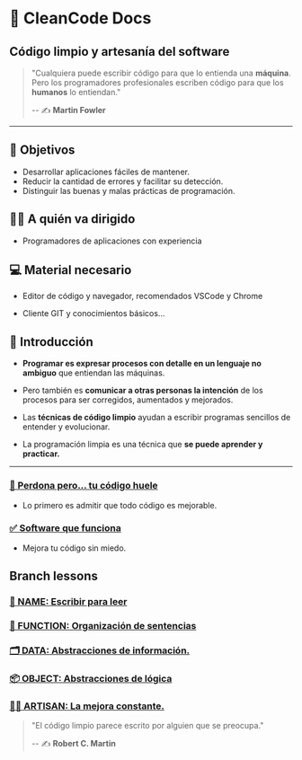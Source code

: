 # 🧼 CleanCode Docs

## Código limpio y artesanía del software

> "Cualquiera puede escribir código para que lo entienda una **máquina**. Pero los programadores profesionales escriben código para que los **humanos** lo entiendan."
>
> -- ✍️ **Martin Fowler**

---

## 🎯 Objetivos

- Desarrollar aplicaciones fáciles de mantener.
- Reducir la cantidad de errores y facilitar su detección.
- Distinguir las buenas y malas prácticas de programación.

## 👨‍💻 A quién va dirigido

- Programadores de aplicaciones con experiencia

## 💻 Material necesario

- Editor de código y navegador, recomendados VSCode y Chrome

- Cliente GIT y conocimientos básicos...

## 🏁 Introducción

- **Programar es expresar procesos con detalle en un lenguaje no ambiguo** que entiendan las máquinas.

- Pero también es **comunicar a otras personas la intención** de los procesos para ser corregidos, aumentados y mejorados.

- Las **técnicas de código limpio** ayudan a escribir programas sencillos de entender y evolucionar.

- La programación limpia es una técnica que **se puede aprender y practicar.**

---

### [🤢 Perdona pero... tu código huele](.docs/1-perdona_pero_tu_codigo_huele.md)

- Lo primero es admitir que todo código es mejorable.

### [✅ Software que funciona](.docs/2-software_que_funciona.md)

- Mejora tu código sin miedo.

## Branch lessons

### [📘 NAME: Escribir para leer](.docs/1-estilo_y_orden.md)

### [🔀 FUNCTION: Organización de sentencias](https://github.com/LabsAdemy/Docs-CleanCode-Intro/tree/FUNCTION)

### [🗂️ DATA: Abstracciones de información.](https://github.com/LabsAdemy/Docs-CleanCode-Intro/tree/DATA)

### [📦 OBJECT: Abstracciones de lógica](https://github.com/LabsAdemy/Docs-CleanCode-Intro/tree/OBJECT)

### [👨‍🍳 ARTISAN: La mejora constante.](https://github.com/LabsAdemy/Docs-CleanCode-Intro/tree/ARTISAN)

> "El código limpio parece escrito por alguien que se preocupa."
>
> -- ✍️ **Robert C. Martin**
